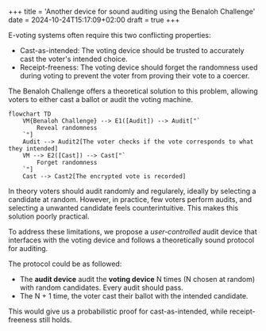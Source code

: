 +++
title = 'Another device for sound auditing using the Benaloh Challenge'
date = 2024-10-24T15:17:09+02:00
draft = true
+++

E-voting systems often require this two conflicting properties:
- Cast-as-intended: The voting device should be trusted to accurately cast the voter's intended choice.
- Receipt-freeness: The voting device should forget the randomness used during voting to prevent the voter from proving their vote to a coercer.

The Benaloh Challenge offers a theoretical solution to this problem, allowing voters to either cast a ballot or audit the voting machine.

```mermaid
flowchart TD
    VM{Benaloh Challenge} --> E1([Audit]) --> Audit["`
        Reveal randomness
    `"]
    Audit --> Audit2[The voter checks if the vote corresponds to what they intended]
    VM --> E2([Cast]) --> Cast["`
        Forget randomness
    `"]
    Cast --> Cast2[The encrypted vote is recorded]
```

In theory voters should audit randomly and regularely, ideally by selecting a candidate at random. However, in practice, few voters perform audits, and selecting a unwanted candidate feels counterintuitive. This makes this solution poorly practical.

To address these limitations, we propose a _user-controlled_ audit device that interfaces with the voting device and follows a theoretically sound protocol for auditing.

The protocol could be as followed:
- The **audit device** audit the **voting device** N times (N chosen at random) with random candidates. Every audit should pass.
- The N + 1 time, the voter cast their ballot with the intended candidate.

This would give us a probabilistic proof for cast-as-intended, while receipt-freeness still holds.
